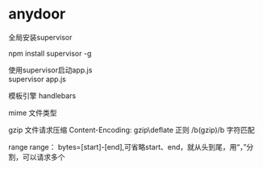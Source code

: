# anydoor

全局安装supervisor

npm install supervisor -g  

使用supervisor启动app.js   
supervisor app.js

模板引擎 
handlebars

mime 文件类型

gzip 文件请求压缩
Content-Encoding: gzip\deflate
正则  /b(gzip)/b 字符匹配

range
range： bytes=[start]-[end],可省略start、end，就从头到尾，用“，”分割，可以请求多个

